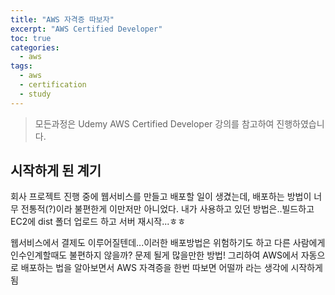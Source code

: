 ```yaml
---
title: "AWS 자격증 따보자"
excerpt: "AWS Certified Developer"
toc: true
categories:
  - aws
tags:
  - aws
  - certification
  - study
---
```

> 모든과정은 Udemy AWS Certified Developer 강의를 참고하여 진행하였습니다.

## 시작하게 된 계기
회사 프로젝트 진행 중에 웹서비스를 만들고 배포할 일이 생겼는데, 배포하는 방법이 너무 전통적(?)이라 불편한게 이만저만 아니었다. 내가 사용하고 있던 방법은..빌드하고 EC2에 dist 폴더 업로드 하고 서버 재시작...ㅎㅎ    

웹서비스에서 결제도 이루어질텐데...이러한 배포방법은 위험하기도 하고 다른 사람에게 인수인계할때도 불편하지 않을까? 문제 될게 많을만한 방법! 그리하여 AWS에서 자동으로 배포하는 법을 알아보면서 AWS 자격증을 한번 따보면 어떨까 라는 생각에 시작하게 됨




